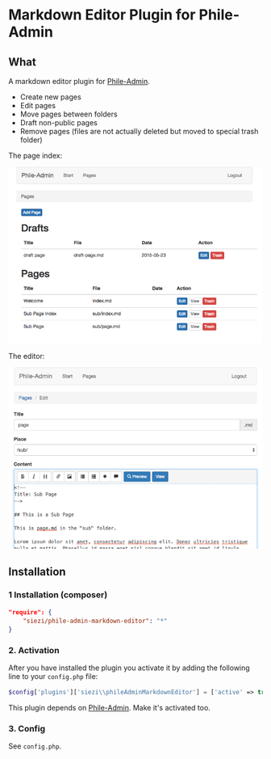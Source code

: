 # Markdown Editor Plugin for Phile-Admin #

## What ##

A markdown editor plugin for [Phile-Admin].

- Create new pages
- Edit pages
- Move pages between folders
- Draft non-public pages
- Remove pages (files are not actually deleted but moved to special trash folder)

The page index:

![Page Index](screenshot.png)

The editor:

![Editor](screenshot2.png)

## Installation

### 1 Installation (composer) ###

```json
"require": {
	"siezi/phile-admin-markdown-editor": "*"
}
```

<!--

### 1.2 Installation (Download)

* Install [Phile](https://github.com/PhileCMS/Phile)
* Clone this repo into `plugins/siezi/phileMarkdownEditor`

-->

### 2. Activation

After you have installed the plugin you activate it by adding the following line to your `config.php` file:

```php
$config['plugins']['siezi\\phileAdminMarkdownEditor'] = ['active' => true];
```

This plugin depends on [Phile-Admin]. Make it's activated too.

### 3. Config ###

See `config.php`.

[Phile-Admin]: https://github.com/Schlaefer/phileAdmin